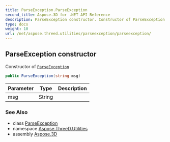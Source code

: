 ```yaml
---
title: ParseException.ParseException
second_title: Aspose.3D for .NET API Reference
description: ParseException constructor. Constructor of ParseException
type: docs
weight: 10
url: /net/aspose.threed.utilities/parseexception/parseexception/
---
```

## ParseException constructor

Constructor of [`ParseException`](../)

```csharp
public ParseException(string msg)
```

| Parameter | Type | Description |
| --- | --- | --- |
| msg | String |  |

### See Also

* class [ParseException](../)
* namespace [Aspose.ThreeD.Utilities](../../parseexception/)
* assembly [Aspose.3D](../../../)


